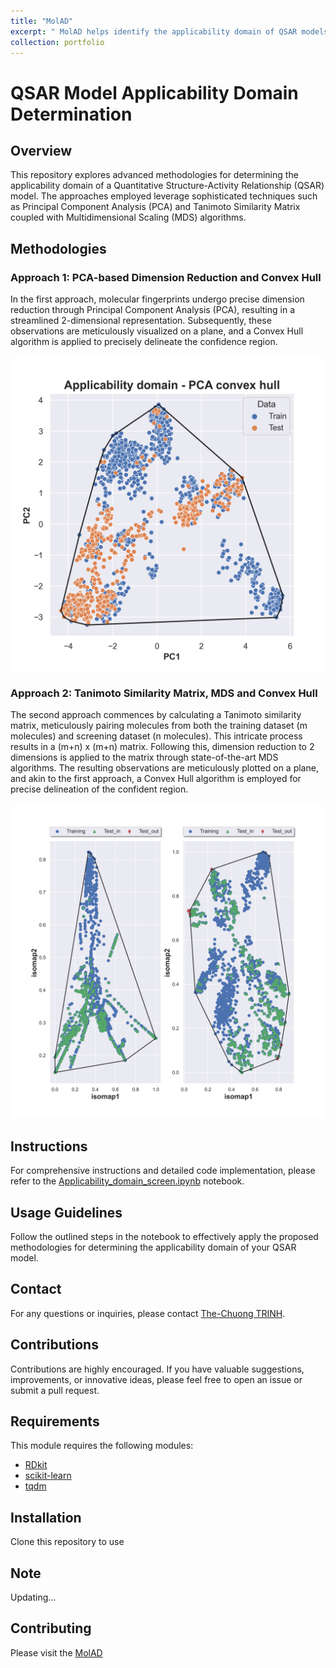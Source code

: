 ```yaml
---
title: "MolAD"
excerpt: " MolAD helps identify the applicability domain of QSAR models using PCA or MDS dimension reduction with the convex hull. <br/><img src='/images/MolAD/AD.jpg' width='800' class='center'>"
collection: portfolio
---
```

# QSAR Model Applicability Domain Determination

## Overview

This repository explores advanced methodologies for determining the applicability domain of a Quantitative Structure-Activity Relationship (QSAR) model. The approaches employed leverage sophisticated techniques such as Principal Component Analysis (PCA) and Tanimoto Similarity Matrix coupled with Multidimensional Scaling (MDS) algorithms.

## Methodologies

### Approach 1: PCA-based Dimension Reduction and Convex Hull

In the first approach, molecular fingerprints undergo precise dimension reduction through Principal Component Analysis (PCA), resulting in a streamlined 2-dimensional representation. Subsequently, these observations are meticulously visualized on a plane, and a Convex Hull algorithm is applied to precisely delineate the confidence region.

![PCA Approach Example](/images/MolAD/pca_convex_hull.png "PCA Approach Example")

### Approach 2: Tanimoto Similarity Matrix, MDS and Convex Hull

The second approach commences by calculating a Tanimoto similarity matrix, meticulously pairing molecules from both the training dataset (m molecules) and screening dataset (n molecules). This intricate process results in a (m+n) x (m+n) matrix. Following this, dimension reduction to 2 dimensions is applied to the matrix through state-of-the-art MDS algorithms. The resulting observations are meticulously plotted on a plane, and akin to the first approach, a Convex Hull algorithm is employed for precise delineation of the confident region.

![Tanimoto Similarity Matrix and MDS Example](/images/MolAD/convexhull_similarity.png "Tanimoto Similarity Matrix and MDS Example")

## Instructions

For comprehensive instructions and detailed code implementation, please refer to the [Applicability_domain_screen.ipynb](https://github.com/trinhthechuong/Applicability-domain/blob/main/Applicability_domain_screen.ipynb) notebook.

## Usage Guidelines

Follow the outlined steps in the notebook to effectively apply the proposed methodologies for determining the applicability domain of your QSAR model.

## Contact

For any questions or inquiries, please contact [The-Chuong TRINH](thechuong123@gmail.com).

## Contributions

Contributions are highly encouraged. If you have valuable suggestions, improvements, or innovative ideas, please feel free to open an issue or submit a pull request.

## Requirements

This module requires the following modules:

- [RDkit](https://www.rdkit.org/)
- [scikit-learn](https://scikit-learn.org/stable/)
- [tqdm](https://pypi.org/project/tqdm/)

## Installation
Clone this repository to use

## Note
Updating...

## Contributing

Please visit the [MolAD](https://github.com/trinhthechuong/Applicability-domain)

